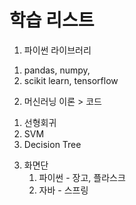 
# 학습 리스트
1. 파이썬 라이브러리
  1) pandas, numpy, 
  2) scikit learn, tensorflow


2. 머신러닝 이론 > 코드
  1) 선형회귀
  2) SVM
  3) Decision Tree  
 
 
3. 화면단
   1) 파이썬 - 장고, 플라스크
   2) 자바 - 스프링

 
 

 
 

